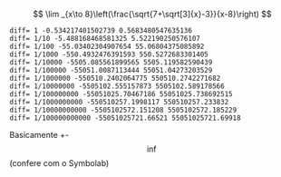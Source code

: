 $$
\lim _{x\to 8}\left(\frac{\sqrt{7+\sqrt[3]{x}-3}}{x-8}\right)
$$

```
diff= 1 -0.534217401502739 0.5683480547635136
diff= 1/10 -5.488168468581325 5.522190250576107
diff= 1/100 -55.03402304907654 55.06804375085892
diff= 1/1000 -550.4932476391593 550.5272683301405
diff= 1/10000 -5505.085561899565 5505.119582590439
diff= 1/100000 -55051.0087113444 55051.04273203529
diff= 1/1000000 -550510.2402064775 550510.2742271682
diff= 1/10000000 -5505102.555157873 5505102.589178566
diff= 1/100000000 -55051025.70467186 55051025.738692515
diff= 1/1000000000 -550510257.1998117 550510257.233832
diff= 1/10000000000 -5505102572.151208 5505102572.185229
diff= 1/100000000000 -55051025721.66521 55051025721.69918
```

Basicamente +- $$\inf$$ (confere com o Symbolab)
